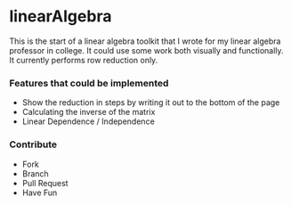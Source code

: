 linearAlgebra
=============

This is the start of a linear algebra toolkit that I wrote for my linear algebra professor in college.  It could use some work both visually and functionally.  It currently performs row reduction only.

### Features that could be implemented
- Show the reduction in steps by writing it out to the bottom of the page
- Calculating the inverse of the matrix
- Linear Dependence / Independence

### Contribute
- Fork
- Branch
- Pull Request
- Have Fun


